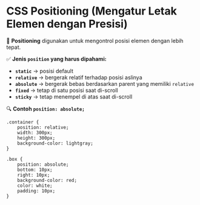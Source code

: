 # CSS Positioning (Mengatur Letak Elemen dengan Presisi)

🔹 **Positioning** digunakan untuk mengontrol posisi elemen dengan lebih tepat.

✅ **Jenis `position` yang harus dipahami:**

* **`static`** → posisi default
* **`relative`** → bergerak relatif terhadap posisi aslinya
* **`absolute`** → bergerak bebas berdasarkan parent yang memiliki `relative`
* **`fixed`** → tetap di satu posisi saat di-scroll
* **`sticky`** → tetap menempel di atas saat di-scroll

🔍 **Contoh `position: absolute;`**

```
.container {
    position: relative;
    width: 300px;
    height: 300px;
    background-color: lightgray;
}

.box {
    position: absolute;
    bottom: 10px;
    right: 10px;
    background-color: red;
    color: white;
    padding: 10px;
}
```
